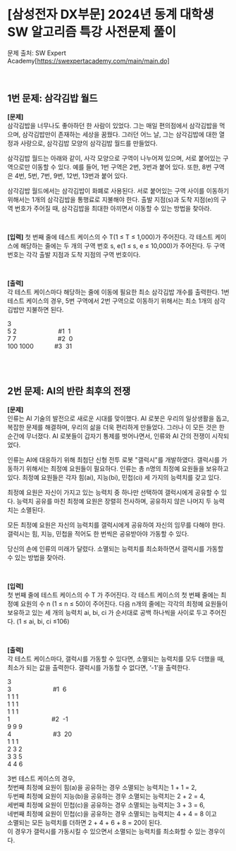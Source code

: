 # [삼성전자 DX부문] 2024년 동계 대학생 SW 알고리즘 특강 사전문제 풀이

문제 출처: SW Expert Academy[https://swexpertacademy.com/main/main.do]
&nbsp;  

&nbsp;  

## 1번 문제: 삼각김밥 월드
**[문제]**  
삼각김밥을 너무나도 좋아하던 한 사람이 있었다. 그는 매일 편의점에서 삼각김밥을 먹으며, 삼각김밥만이 존재하는 세상을 꿈꿨다.
그러던 어느 날, 그는 삼각김밥에 대한 열정과 사랑으로, 삼각김밥 모양의 삼각김밥 월드를 만들었다.

삼각김밥 월드는 아래와 같이, 사각 모양으로 구역이 나누어져 있으며, 서로 붙어있는 구역으로만 이동할 수 있다.
예를 들어, 1번 구역은 2번, 3번과 붙어 있다. 또한, 8번 구역은 4번, 5번, 7번, 9번, 12번, 13번과 붙어 있다.

삼각김밥 월드에서는 삼각김밥이 화폐로 사용된다.
서로 붙어있는 구역 사이를 이동하기 위해서는 1개의 삼각김밥을 통행료로 지불해야 한다.
출발 지점(s)과 도착 지점(e)의 구역 번호가 주어질 때, 삼각김밥을 최대한 아끼면서 이동할 수 있는 방법을 찾아라.
&nbsp;  

&nbsp;  

**[입력]**
첫 번째 줄에 테스트 케이스의 수 T(1 ≤ T ≤ 1,000)가 주어진다.
각 테스트 케이스에 해당하는 줄에는 두 개의 구역 번호 s, e(1 ≤ s, e ≤ 10,000)가 주어진다. 두 구역 번호는 각각 출발 지점과 도착 지점의 구역 번호이다.
&nbsp;  

&nbsp;  

**[출력]**  
각 테스트 케이스마다 해당하는 줄에 이동에 필요한 최소 삼각김밥 개수를 출력한다.
1번 테스트 케이스의 경우, 5번 구역에서 2번 구역으로 이동하기 위해서는 최소 1개의 삼각김밥만 지불하면 된다.

3  
5 2&nbsp;&nbsp;&nbsp;&nbsp;&nbsp;&nbsp;&nbsp;&nbsp;&nbsp;&nbsp;&nbsp;&nbsp;&nbsp;&nbsp;&nbsp;&nbsp;&nbsp;&nbsp;&nbsp;&nbsp;&nbsp;&nbsp;&nbsp;&nbsp;#1&nbsp;&nbsp;1  
7 7&nbsp;&nbsp;&nbsp;&nbsp;&nbsp;&nbsp;&nbsp;&nbsp;&nbsp;&nbsp;&nbsp;&nbsp;&nbsp;&nbsp;&nbsp;&nbsp;&nbsp;&nbsp;&nbsp;&nbsp;&nbsp;&nbsp;&nbsp;&nbsp;#2&nbsp;&nbsp;0  
100 1000&nbsp;&nbsp;&nbsp;&nbsp;&nbsp;&nbsp;&nbsp;&nbsp;&nbsp;&nbsp;&nbsp;&nbsp;#3&nbsp;&nbsp;31  
&nbsp;  

&nbsp;  


## 2번 문제: AI의 반란 최후의 전쟁
**[문제]**  
인류는 AI 기술의 발전으로 새로운 시대를 맞이했다.
AI 로봇은 우리의 일상생활을 돕고, 복잡한 문제를 해결하며, 우리의 삶을 더욱 편리하게 만들었다.
그러나 이 모든 것은 한순간에 무너졌다. AI 로봇들이 갑자기 통제를 벗어나면서, 인류와 AI 간의 전쟁이 시작되었다.

인류는 AI에 대응하기 위해 최첨단 신형 전투 로봇 "갤럭시"를 개발하였다.
갤럭시를 가동하기 위해서는 최정예 요원들이 필요하다.
인류는 총 n명의 최정예 요원들을 보유하고 있다. 최정예 요원들은 각자 힘(ai), 지능(bi), 민첩(ci) 세 가지의 능력치를 갖고 있다.

최정예 요원은 자신이 가지고 있는 능력치 중 하나만 선택하여 갤럭시에게 공유할 수 있다.
능력치 공유를 마친 최정예 요원은 장렬히 전사하며, 공유하지 않은 나머지 두 능력치는 소멸된다.

모든 최정예 요원은 자신의 능력치를 갤럭시에게 공유하여 자신의 임무를 다해야 한다.
갤럭시는 힘, 지능, 민첩을 적어도 한 번씩은 공유받아야 가동할 수 있다.

당신의 손에 인류의 미래가 달렸다.
소멸되는 능력치를 최소화하면서 갤럭시를 가동할 수 있는 방법을 찾아라.
&nbsp;  

&nbsp;  

**[입력]**  
첫 번째 줄에 테스트 케이스의 수 T 가 주어진다.
각 테스트 케이스의 첫 번째 줄에는 최정예 요원의 수 n (1 ≤ n ≤ 50)이 주어진다.
다음 n개의 줄에는 각각의 최정예 요원들이 보유하고 있는 세 개의 능력치 ai, bi, ci 가 순서대로 공백 하나씩을 사이로 두고 주어진다.
(1 ≤ ai, bi, ci ≤106)
&nbsp;  

&nbsp;  

**[출력]**  
각 테스트 케이스마다,
갤럭시를 가동할 수 있다면, 소멸되는 능력치를 모두 더했을 때, 최소가 되는 값을 출력한다.
갤럭시를 가동할 수 없다면, ‘-1’을 출력한다.

3  
3&nbsp;&nbsp;&nbsp;&nbsp;&nbsp;&nbsp;&nbsp;&nbsp;&nbsp;&nbsp;&nbsp;&nbsp;&nbsp;&nbsp;&nbsp;&nbsp;&nbsp;&nbsp;&nbsp;&nbsp;&nbsp;&nbsp;&nbsp;&nbsp;#1&nbsp;&nbsp;6  
1 1 1  
1 1 1  
1 1 1  
1&nbsp;&nbsp;&nbsp;&nbsp;&nbsp;&nbsp;&nbsp;&nbsp;&nbsp;&nbsp;&nbsp;&nbsp;&nbsp;&nbsp;&nbsp;&nbsp;&nbsp;&nbsp;&nbsp;&nbsp;&nbsp;&nbsp;&nbsp;&nbsp;#2&nbsp;&nbsp;-1  
9 9 9  
4&nbsp;&nbsp;&nbsp;&nbsp;&nbsp;&nbsp;&nbsp;&nbsp;&nbsp;&nbsp;&nbsp;&nbsp;&nbsp;&nbsp;&nbsp;&nbsp;&nbsp;&nbsp;&nbsp;&nbsp;&nbsp;&nbsp;&nbsp;&nbsp;#3&nbsp;&nbsp;20  
1 1 1  
2 3 2  
3 3 5  
4 4 6  

3번 테스트 케이스의 경우,  
첫번째 최정예 요원이 힘(a)을 공유하는 경우 소멸되는 능력치는 1 + 1 = 2,  
두번째 최정예 요원이 지능(b)을 공유하는 경우 소멸되는 능력치는 2 + 2 = 4,  
세번째 최정예 요원이 민첩(c)을 공유하는 경우 소멸되는 능력치는 3 + 3 = 6,  
네번째 최정예 요원이 민첩(c)을 공유하는 경우 소멸되는 능력치는 4 + 4 = 8 이고  
소멸되는 모든 능력치를 더하면 2 + 4 + 6 + 8 = 20이 된다.  
이 경우가 갤럭시를 가동시킬 수 있으면서 소멸되는 능력치를 최소화할 수 있는 경우이다.  
